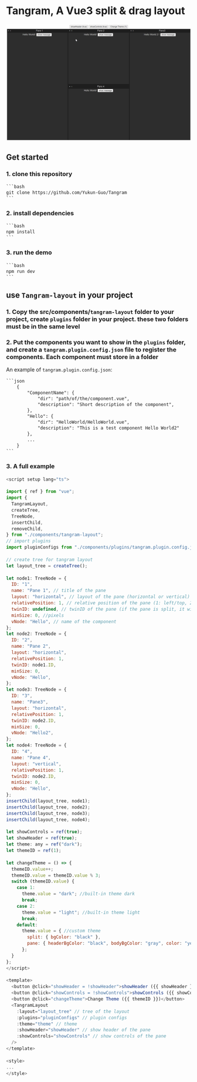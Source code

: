 # Tangram, A Vue3 split & drag layout

![Tangram](public/Animation.gif)

## Get started

### 1. clone this repository

    ```bash 
    git clone https://github.com/Yukun-Guo/Tangram
    ```

### 2. install dependencies

    ```bash
    npm install
    ```

### 3. run the demo

    ```bash 
    npm run dev
    ```

## use `Tangram-layout` in your project

### 1. Copy the src/components/`tangram-layout` folder to your project, create `plugins` folder in your project. these two folders must be in the same level

### 2. Put the components you want to show in the `plugins` folder, and create a `tangram.plugin.config.json` file to register the components. Each component must store in a folder

An example of `tangram.plugin.config.json`:

    ```json
        {
            "ComponentName": {
                "dir": "path/of/the/component.vue",
                "description": "Short description of the component",
            },
            "Hello": {
                "dir": "HelloWorld/HelloWorld.vue",
                "description": "This is a test component Hello World2"
            },
            ...
        }
    ```

### 3. A full example

```js
<script setup lang="ts">

import { ref } from "vue";
import {
  TangramLayout,
  createTree,
  TreeNode,
  insertChild,
  removeChild,
} from "./components/tangram-layout";
// import plugins
import pluginConfigs from "./components/plugins/tangram.plugin.config.json";

// create tree for tangram layout
let layout_tree = createTree();

let node1: TreeNode = {
  ID: "1",
  name: "Pane 1", // title of the pane
  layout: "horizontal", // layout of the pane (horizontal or vertical)
  relativePosition: 1, // relative position of the pane (1: left/top, 2: right/bottom)
  twinID: undefined, // twinID of the pane (if the pane is split, it will have a twin)
  minSize: 0, //pixels
  vNode: "Hello", // name of the component
};
let node2: TreeNode = {
  ID: "2",
  name: "Pane 2",
  layout: "horizontal",
  relativePosition: 1,
  twinID: node1.ID,
  minSize: 0,
  vNode: "Hello",
};
let node3: TreeNode = {
  ID: "3",
  name: "Pane3",
  layout: "horizontal",
  relativePosition: 1,
  twinID: node2.ID,
  minSize: 0,
  vNode: "Hello2",
};
let node4: TreeNode = {
  ID: "4",
  name: "Pane 4",
  layout: "vertical",
  relativePosition: 1,
  twinID: node2.ID,
  minSize: 0,
  vNode: "Hello",
};
insertChild(layout_tree, node1); 
insertChild(layout_tree, node2); 
insertChild(layout_tree, node3);
insertChild(layout_tree, node4);

let showControls = ref(true);
let showHeader = ref(true);
let theme: any = ref("dark");
let themeID = ref(1);

let changeTheme = () => {
  themeID.value++;
  themeID.value = themeID.value % 3;
  switch (themeID.value) {
    case 1:
      theme.value = "dark"; //built-in theme dark
      break;
    case 2:
      theme.value = "light"; //built-in theme light
      break;
    default:
      theme.value = { //custom theme
        split: { bgColor: "black" },
        pane: { headerBgColor: "black", bodyBgColor: "gray", color: "yellow" },
      };
  }
};
</script>

<template>
  <button @click="showHeader = !showHeader">showHeader ({{ showHeader }})</button>
  <button @click="showControls = !showControls">showControls ({{ showControls }})</button>
  <button @click="changeTheme">Change Theme ({{ themeID }})</button>
  <TangramLayout
    :layout="layout_tree" // tree of the layout
    :plugins="pluginConfigs" // plugin configs
    :theme="theme" // theme
    :showHeader="showHeader" // show header of the pane
    :showControls="showControls" // show controls of the pane
  />
</template>

<style>
...
</style>
```
